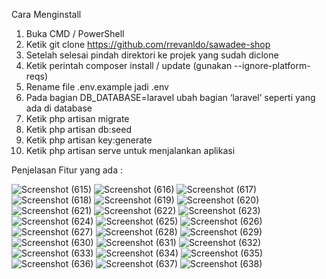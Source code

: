Cara Menginstall 

1. Buka CMD / PowerShell
2. Ketik git clone https://github.com/rrevanldo/sawadee-shop
3. Setelah selesai pindah direktori ke projek yang sudah diclone
4. Ketik perintah composer install / update (gunakan --ignore-platform-reqs)
5. Rename file .env.example jadi .env
6. Pada bagian DB_DATABASE=laravel ubah bagian ‘laravel’ seperti yang ada di database
7. Ketik php artisan migrate
8. Ketik php artisan db:seed
9. Ketik php artisan key:generate
10. Ketik php artisan serve untuk menjalankan aplikasi


Penjelasan Fitur yang ada :

![Screenshot (615)](https://github.com/rrevanldo/sawadee-shop/assets/91299304/2ccbe179-aae5-4768-be17-58732c04e3e0)
![Screenshot (616)](https://github.com/rrevanldo/sawadee-shop/assets/91299304/6a77dc4b-410d-4243-95f6-76b10a1bb3f5)
![Screenshot (617)](https://github.com/rrevanldo/sawadee-shop/assets/91299304/cf25c219-8ff6-4254-852f-1207f01804a1)
![Screenshot (618)](https://github.com/rrevanldo/sawadee-shop/assets/91299304/99c5c59a-114f-48ad-9245-8cff05b28d08)
![Screenshot (619)](https://github.com/rrevanldo/sawadee-shop/assets/91299304/40e886eb-b322-4d1d-b979-b9c43cc80911)
![Screenshot (620)](https://github.com/rrevanldo/sawadee-shop/assets/91299304/877237ef-e3b4-4eaf-aa29-c414ef1c76eb)
![Screenshot (621)](https://github.com/rrevanldo/sawadee-shop/assets/91299304/af35546c-139c-4ddb-9373-ee4cdc04adb4)
![Screenshot (622)](https://github.com/rrevanldo/sawadee-shop/assets/91299304/3963c917-4e2f-4fe9-b594-b129d5b2317d)
![Screenshot (623)](https://github.com/rrevanldo/sawadee-shop/assets/91299304/b973c2ac-1486-4fe8-850c-5bc4ca930055)
![Screenshot (624)](https://github.com/rrevanldo/sawadee-shop/assets/91299304/e6e2314f-feac-407d-8002-4723ca5e90e6)
![Screenshot (625)](https://github.com/rrevanldo/sawadee-shop/assets/91299304/04bd12f8-aa0f-4302-894e-b02de4118f45)
![Screenshot (626)](https://github.com/rrevanldo/sawadee-shop/assets/91299304/fa2b2e5c-c8a4-44cd-a50a-acf99990ac7e)
![Screenshot (627)](https://github.com/rrevanldo/sawadee-shop/assets/91299304/179b766f-2de3-4488-a15f-cef7d3d8b392)
![Screenshot (628)](https://github.com/rrevanldo/sawadee-shop/assets/91299304/0a7b5ac5-f648-4936-bcc7-0ea0c7bf2b88)
![Screenshot (629)](https://github.com/rrevanldo/sawadee-shop/assets/91299304/3aab69de-ece5-432e-805b-a7fceaf427ae)
![Screenshot (630)](https://github.com/rrevanldo/sawadee-shop/assets/91299304/672c1e08-f269-477b-a2bb-53fb0346bb73)
![Screenshot (631)](https://github.com/rrevanldo/sawadee-shop/assets/91299304/d6b0ddad-fe1b-46a9-b3c8-089d1b54f839)
![Screenshot (632)](https://github.com/rrevanldo/sawadee-shop/assets/91299304/f3346650-5a05-4d6f-a5cd-765d70cee402)
![Screenshot (633)](https://github.com/rrevanldo/sawadee-shop/assets/91299304/b154e2f5-094c-4402-b15a-c288b9f20b20)
![Screenshot (634)](https://github.com/rrevanldo/sawadee-shop/assets/91299304/f7a0dbdf-469e-4538-b9da-cc543c8f1563)
![Screenshot (635)](https://github.com/rrevanldo/sawadee-shop/assets/91299304/0fe59b72-03a1-4519-966b-3e0a3baf83b7)
![Screenshot (636)](https://github.com/rrevanldo/sawadee-shop/assets/91299304/69ac3461-e405-4702-b25d-df32065de7a7)
![Screenshot (637)](https://github.com/rrevanldo/sawadee-shop/assets/91299304/e81b42d3-54cd-446f-bedf-614b998b8869)
![Screenshot (638)](https://github.com/rrevanldo/sawadee-shop/assets/91299304/ef89d2a5-5447-4829-852c-338f1426b399)
